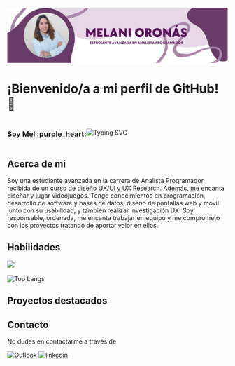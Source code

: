 ![PortadaGithub](https://github.com/mmmmel16/mmmmel16/blob/main/PortadaGithubMel.png)

# ¡Bienvenido/a a mi perfil de GitHub! :wave:
<div style="display: flex; align-items: center;">
  <div><h3>Soy Mel :purple_heart:</h3></div>
  <div>
    <img src="https://readme-typing-svg.herokuapp.com?font=Cadman+bold&size=25&pause=100&color=AA87A8&vCenter=true&random=false&width=435&lines=Analista+programadora;Dise%C3%B1adora+UX%2FUI;Desarrolladora+web;Investigadora+UX;Futura+ingeniera+en+sistemas" alt="Typing SVG">
  </div>
</div>

## Acerca de mi
Soy una estudiante avanzada en la carrera de Analista Programador, recibida de un curso de diseño UX/UI y UX Research. Además, me encanta diseñar y jugar videojuegos.
Tengo conocimientos en programación, desarrollo de software y bases de datos, diseño de pantallas web y movil junto con su usabilidad, y también realizar investigación UX.
Soy responsable, ordenada, me encanta trabajar en equipo y me comprometo con los proyectos tratando de aportar valor en ellos.

## Habilidades
<img src="https://skillicons.dev/icons?i=github,git,c,cpp,java,html,css,js,bootstrap,jquery,mysql,php,py,react,figma,vscode,idea" />

![Top Langs](https://github-readme-stats.vercel.app/api/top-langs/?username=mmmmel16&layout=compact)

## Proyectos destacados

## Contacto
No dudes en contactarme a través de:

[![Outlook](https://img.shields.io/badge/Outlook-0078D4?style=for-the-badge&logo=microsoft-outlook&logoColor=white)](mailto:melisol9@hotmail.com) 
[![linkedin](https://img.shields.io/badge/linkedin-0A66C2?style=for-the-badge&logo=linkedin&logoColor=white)](https://www.linkedin.com/in/melani-oron%C3%A1s/)

<!--
**mmmmel16/mmmmel16** is a ✨ _special_ ✨ repository because its `README.md` (this file) appears on your GitHub profile.

Here are some ideas to get you started:

- 🔭 I’m currently working on ...
- 🌱 I’m currently learning ...
- 👯 I’m looking to collaborate on ...
- 🤔 I’m looking for help with ...
- 💬 Ask me about ...
- 📫 How to reach me: ...
- 😄 Pronouns: ...
- ⚡ Fun fact: ...
-->
